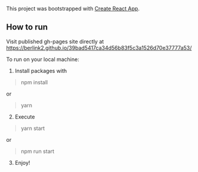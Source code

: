 This project was bootstrapped with [Create React App](https://github.com/facebook/create-react-app).

## How to run

Visit published gh-pages site directly at https://berlink2.github.io/39bad5417ca34d56b83f5c3a1526d70e37777a53/

To run on your local machine:

1. Install packages with

> npm install

or

> yarn

2. Execute

> yarn start

or

> npm run start

3. Enjoy!


